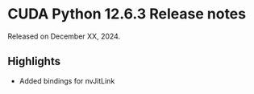 # CUDA Python 12.6.3 Release notes

Released on December XX, 2024.

## Highlights
- Added bindings for nvJitLink 
